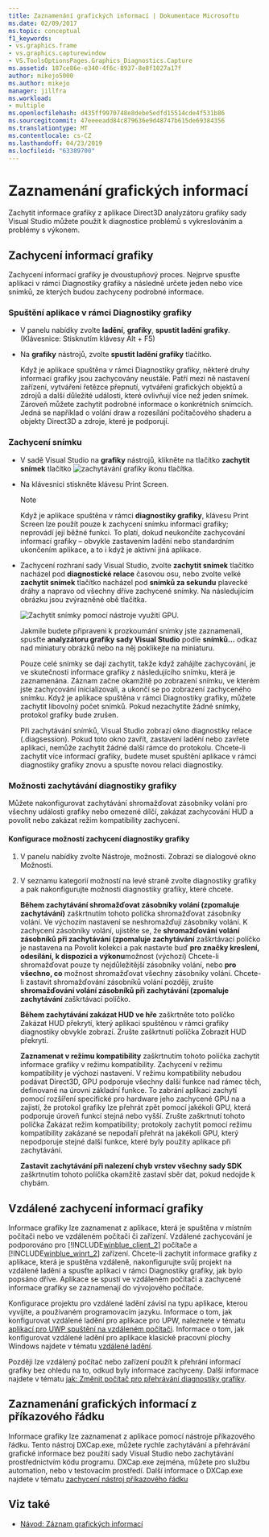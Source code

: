 ```yaml
---
title: Zaznamenání grafických informací | Dokumentace Microsoftu
ms.date: 02/09/2017
ms.topic: conceptual
f1_keywords:
- vs.graphics.frame
- vs.graphics.capturewindow
- VS.ToolsOptionsPages.Graphics_Diagnostics.Capture
ms.assetid: 187ce86e-e340-4f6c-8937-8e8f1027a17f
author: mikejo5000
ms.author: mikejo
manager: jillfra
ms.workload:
- multiple
ms.openlocfilehash: d435ff9970748e8debe5edfd15514cde4f531b86
ms.sourcegitcommit: 47eeeeadd84c879636e9d48747b615de69384356
ms.translationtype: MT
ms.contentlocale: cs-CZ
ms.lasthandoff: 04/23/2019
ms.locfileid: "63389700"
---
```

# <a name="capturing-graphics-information"></a>Zaznamenání grafických informací
Zachytit informace grafiky z aplikace Direct3D analyzátoru grafiky sady Visual Studio můžete použít k diagnostice problémů s vykreslováním a problémy s výkonem.

## <a name="capturing-graphics-information"></a>Zachycení informací grafiky
 Zachycení informací grafiky je dvoustupňový proces. Nejprve spusťte aplikaci v rámci Diagnostiky grafiky a následně určete jeden nebo více snímků, ze kterých budou zachyceny podrobné informace.

### <a name="to-run-your-app-under-graphics-diagnostics"></a>Spuštění aplikace v rámci Diagnostiky grafiky

- V panelu nabídky zvolte **ladění**, **grafiky**, **spustit ladění grafiky**. (Klávesnice: Stisknutím klávesy Alt + F5)

- Na **grafiky** nástrojů, zvolte **spustit ladění grafiky** tlačítko.

  Když je aplikace spuštěna v rámci Diagnostiky grafiky, některé druhy informací grafiky jsou zachycovány neustále. Patří mezi ně nastavení zařízení, vytváření řetězce přepnutí, vytváření grafických objektů a zdrojů a další důležité události, které ovlivňují více než jeden snímek. Zároveň můžete zachytit podrobné informace o konkrétních snímcích. Jedná se například o volání draw a rozesílání počítačového shaderu a objekty Direct3D a zdroje, které je podporují.

### <a name="to-capture-a-frame"></a>Zachycení snímku

- V sadě Visual Studio na **grafiky** nástrojů, klikněte na tlačítko **zachytit snímek** tlačítko ![zachytávání grafiky ikonu tlačítka](media/debuggingdirectxgraphics.png "DebuggingDirectXGraphics").

- Na klávesnici stiskněte klávesu Print Screen.

  > [!NOTE]
  > Když je aplikace spuštěna v rámci **diagnostiky grafiky**, klávesu Print Screen lze použít pouze k zachycení snímku informací grafiky; neprovádí její běžné funkci. To platí, dokud neukončíte zachycování informací grafiky – obvykle zastavením ladění nebo standardním ukončením aplikace, a to i když je aktivní jiná aplikace.

- Zachycení rozhraní sady Visual Studio, zvolte **zachytit snímek** tlačítko nacházel pod **diagnostické relace** časovou osu, nebo zvolte velké **zachytit snímek** tlačítko nacházel pod **snímků za sekundu** plavecké dráhy a napravo od všechny dříve zachycené snímky. Na následujícím obrázku jsou zvýrazněné obě tlačítka.

   ![Zachytit snímky pomocí nástroje využití GPU.](media/pix_gpu_usage_tool_capture_frame.png)

   Jakmile budete připraveni k prozkoumání snímky jste zaznamenali, spusťte **analyzátoru grafiky sady Visual Studio** podle **snímků...**  odkaz nad miniatury obrázků nebo na něj poklikejte na miniaturu.

  Pouze celé snímky se dají zachytit, takže když zahájíte zachycování, je ve skutečnosti informace grafiky z následujícího snímku, která je zaznamenána. Záznam začne okamžitě po zobrazení snímku, ve kterém jste zachycování inicializovali, a ukončí se po zobrazení zachyceného snímku. Když je aplikace spuštěna v rámci Diagnostiky grafiky, můžete zachytit libovolný počet snímků. Pokud nezachytíte žádné snímky, protokol grafiky bude zrušen.

  Při zachytávání snímků, Visual Studio zobrazí okno diagnostiky relace (.diagsession). Pokud toto okno zavřít, zastavení ladění nebo zavřete aplikaci, nemůže zachytit žádné další rámce do protokolu. Chcete-li zachytit více informací grafiky, budete muset spuštění aplikace v rámci diagnostiky grafiky znovu a spusťte novou relaci diagnostiky.

### <a name="graphics-diagnostics-capture-options"></a>Možnosti zachytávání diagnostiky grafiky
 Můžete nakonfigurovat zachytávání shromažďovat zásobníky volání pro všechny události grafiky nebo omezené dílčí, zakázat zachycování HUD a povolit nebo zakázat režim kompatibility zachycení.

#### <a name="to-configure-graphics-diagnostics-capture-options"></a>Konfigurace možností zachycení diagnostiky grafiky

1. V panelu nabídky zvolte Nástroje, možnosti. Zobrazí se dialogové okno Možnosti.

2. V seznamu kategorií možností na levé straně zvolte diagnostiky grafiky a pak nakonfigurujte možnosti diagnostiky grafiky, které chcete.

     **Během zachytávání shromažďovat zásobníky volání (zpomaluje zachytávání)** zaškrtnutím tohoto políčka shromažďovat zásobníky volání. Ve výchozím nastavení se neshromažďují zásobníky volání. K zachycení zásobníky volání, ujistěte se, že **shromažďování volání zásobníků při zachytávání (zpomaluje zachytávání** zaškrtávací políčko je nastavena na Povolit kolekci a pak nastavte buď **pro značky kreslení, odesílání, k dispozici a výkonu**možnost (výchozí) Chcete-li shromažďovat pouze ty nejdůležitější zásobníky volání, nebo **pro všechno, co** možnost shromažďovat všechny zásobníky volání. Chcete-li zastavit shromažďování zásobníků volání později, zrušte **shromažďování volání zásobníků při zachytávání (zpomaluje zachytávání** zaškrtávací políčko.

     **Během zachytávání zakázat HUD ve hře** zaškrtněte toto políčko Zakázat HUD překrytí, který aplikaci spuštěnou v rámci grafiky diagnostiky obvykle zobrazí. Zrušte zaškrtnutí políčka Zobrazit HUD překrytí.

     **Zaznamenat v režimu kompatibility** zaškrtnutím tohoto políčka zachytit informace grafiky v režimu kompatibility. Zachycení v režimu kompatibility je výchozí nastavení. V režimu kompatibility nebudou podávat Direct3D, GPU podporuje všechny další funkce nad rámec těch, definované na úrovni základní funkce. To zabrání aplikaci zachytí pomocí rozšíření specifické pro hardware jeho zachycené GPU na a zajistí, že protokol grafiky lze přehrát zpět pomocí jakékoli GPU, která podporuje úroveň funkcí stejná nebo vyšší. Zrušte zaškrtnutí tohoto políčka Zakázat režim kompatibility; protokoly zachytit pomocí režimu kompatibility zakázané se nepodaří přehrát na jakékoli GPU, který nepodporuje stejné další funkce, které byly použity aplikace při zachytávání.

     **Zastavit zachytávání při nalezení chyb vrstev všechny sady SDK** zaškrtnutím tohoto políčka okamžitě zastaví sběr dat, pokud nedojde k chybám.

## <a name="capturing-graphics-information-remotely"></a>Vzdálené zachycení informací grafiky
 Informace grafiky lze zaznamenat z aplikace, která je spuštěna v místním počítači nebo ve vzdáleném počítači či zařízení. Vzdálené zachycování je podporováno pro [!INCLUDE[winblue_client_2](../includes/winblue_client_2_md.md)] počítače a [!INCLUDE[winblue_winrt_2](../includes/winblue_winrt_2_md.md)] zařízení. Chcete-li zachytit informace grafiky z aplikace, která je spuštěna vzdáleně, nakonfigurujte svůj projekt na vzdálené ladění a spusťte aplikaci v rámci Diagnostiky grafiky, jak bylo popsáno dříve. Aplikace se spustí ve vzdáleném počítači a zachycené informace grafiky se zaznamenají do vývojového počítače.

 Konfigurace projektu pro vzdálené ladění závisí na typu aplikace, kterou vyvíjíte, a používaném programovacím jazyku. Informace o tom, jak konfigurovat vzdálené ladění pro aplikace pro UPW, naleznete v tématu [aplikací pro UWP spuštění na vzdáleném počítači](../run-windows-store-apps-on-a-remote-machine.md). Informace o tom, jak konfigurovat vzdálené ladění pro aplikace klasické pracovní plochy Windows najdete v tématu [vzdálené ladění](../remote-debugging.md).

 Později lze vzdálený počítač nebo zařízení použít k přehrání informací grafiky bez ohledu na to, odkud byly informace zachyceny. Další informace najdete v tématu [jak: Změnit počítač pro přehrávání diagnostiky grafiky](how-to-change-the-graphics-diagnostics-playback-machine.md).

## <a name="capturing-graphics-information-from-the-command-line"></a>Zaznamenání grafických informací z příkazového řádku
 Informace grafiky lze zaznamenat z aplikace pomocí nástroje příkazového řádku. Tento nástroj DXCap.exe, můžete rychle zachytávání a přehrávání grafické informace bez použití sady Visual Studio nebo zachytávání prostřednictvím kódu programu. DXCap.exe zejména, můžete pro službu automation, nebo v testovacím prostředí. Další informace o DXCap.exe najdete v tématu [zachycení nástroj příkazového řádku](command-line-capture-tool.md)

## <a name="see-also"></a>Viz také
- [Návod: Záznam grafických informací](walkthrough-capturing-graphics-information.md)